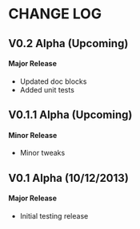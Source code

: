 CHANGE LOG
==========


## V0.2 Alpha (Upcoming)
#### Major Release

* Updated doc blocks
* Added unit tests


## V0.1.1 Alpha (Upcoming)
#### Minor Release

* Minor tweaks


## V0.1 Alpha (10/12/2013)
#### Major Release

* Initial testing release
